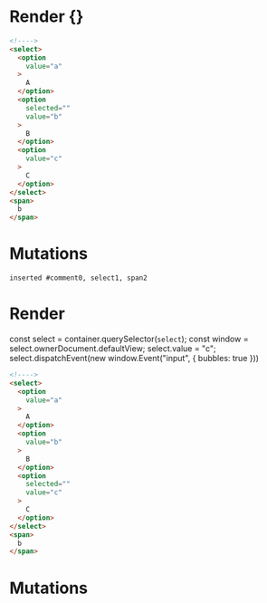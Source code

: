 # Render {}
```html
<!---->
<select>
  <option
    value="a"
  >
    A
  </option>
  <option
    selected=""
    value="b"
  >
    B
  </option>
  <option
    value="c"
  >
    C
  </option>
</select>
<span>
  b
</span>
```

# Mutations
```
inserted #comment0, select1, span2
```


# Render 
const select = container.querySelector(`select`);
  const window = select.ownerDocument.defaultView;
  select.value = "c";
  select.dispatchEvent(new window.Event("input", {
bubbles: true
  }))

```html
<!---->
<select>
  <option
    value="a"
  >
    A
  </option>
  <option
    value="b"
  >
    B
  </option>
  <option
    selected=""
    value="c"
  >
    C
  </option>
</select>
<span>
  b
</span>
```

# Mutations
```

```
